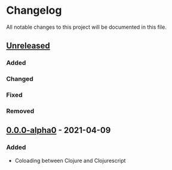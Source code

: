 # Changelog

All notable changes to this project will be documented in this file.



## [Unreleased]

### Added

### Changed

### Fixed

### Removed



## [0.0.0-alpha0] - 2021-04-09

### Added

- Coloading between Clojure and Clojurescript



[Unreleased]: https://github.com/helins/interval.cljc/compare/0.0.0-alpha0...HEAD
[0.0.0-alpha0]: https://github.com/helins/interval.cljc/tree/0.0.0-alpha0
